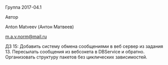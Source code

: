 Группа 2017-04.1

Автор

Anton Matveev (Антон Матвеев)

m.a.v.norm@mail.ru

ДЗ 15:
Добавить систему обмена сообщениями в веб сервер из задания 13. Пересылать сообщения из вебсокета в DBService и обратно. Организовать структуру пакетов без циклических зависимостей.